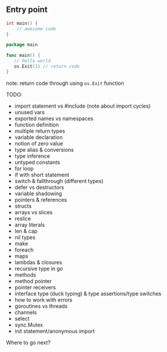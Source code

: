 ## Entry point

```c++
int main() {
    // awesome code
}
```

```go
package main

func main() {
   // hello world
   os.Exit(1) // return code
}
```

note: return code through using `os.Exit` function


TODO:
* import statement vs #include (note about import cycles)
* unused vars
* exported names vs namespaces
* function definition
* multiple return types
* variable declaration
* notion of zero value
* type alias & conversions
* type inference
* untyped constants
* for loop
* if with short statement
* switch & fallthrough (different types)
* defer vs destructors
* variable shadowing
* pointers & references
* structs
* arrays vs slices
* reslice
* array literals
* len & cap
* nil types
* make
* foreach
* maps
* lambdas & closures
* recursive type in go
* methods
* method pointer
* pointer receivers
* interface type (duck typing) & type assertions/type switches
* how to work with errors
* goroutines vs threads
* channels
* select
* sync.Mutex
* init statement/anonymous import

Where to go next?

